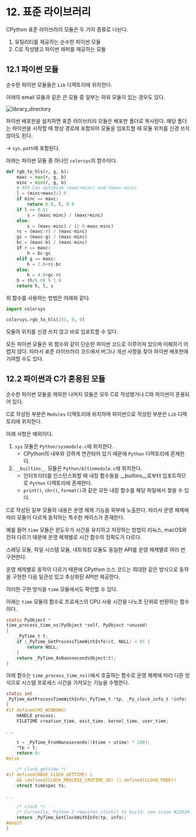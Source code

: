 # 12. 표준 라이브러리

CPython 표준 라이브러리 모듈은 두 가지 종류로 나뉜다.

1. 유틸리티를 제공하는 순수한 파이썬 모듈
2. C로 작성됐고 파이썬 래퍼를 제공하는 모듈

## 12.1 파이썬 모듈

순수한 파이썬 모듈들은 `Lib` 디렉토리에 위치한다.

아래의 email 모듈과 같은 큰 모듈 중 일부는 하위 모듈이 있는 경우도 있다.

![library_directory](../images/12_standard_library/00_library_directory.png)

파이썬 배포판을 설치하면 표준 라이브러리 모듈은 배포판 폴더로 복사된다. 해당 폴더는 파이썬을 시작할 때 항상 경로에 포함되어 모듈을 임포트할 때 모듈 위치를 신경 쓰지 않아도 된다.

→ `sys.path`에 포함된다.

아래는 파이썬 모듈 중 하나인 `colorsys`의 함수이다.

```python
def rgb_to_hls(r, g, b):
    maxc = max(r, g, b)
    minc = min(r, g, b)
    # XXX Can optimize (maxc+minc) and (maxc-minc)
    l = (minc+maxc)/2.0
    if minc == maxc:
        return 0.0, l, 0.0
    if l <= 0.5:
        s = (maxc-minc) / (maxc+minc)
    else:
        s = (maxc-minc) / (2.0-maxc-minc)
    rc = (maxc-r) / (maxc-minc)
    gc = (maxc-g) / (maxc-minc)
    bc = (maxc-b) / (maxc-minc)
    if r == maxc:
        h = bc-gc
    elif g == maxc:
        h = 2.0+rc-bc
    else:
        h = 4.0+gc-rc
    h = (h/6.0) % 1.0
    return h, l, s
```

위 함수를 사용하는 방법은 아래와 같다.

```python
import colorsys

colorsys.rgb_to_hls(255, 0, 0)
```

모듈의 위치를 신경 쓰지 않고 바로 임포트할 수 있다.

모든 파이썬 모듈은 위 함수와 같이 단순한 파이썬 코드로 이루어져 있으며 이해하기 어렵지 않다. 따라서 표준 라이브러리 코드에서 버그나 개선 사항을 찾아 파이썬 배포판에 기여할 수도 있다.

## 12.2 파이썬과 C가 혼용된 모듈

순수한 파이썬 모듈을 제외한 나머지 모듈은 모두 C로 작성됐거나 C와 파이썬이 혼용되어 있다.

C로 작성된 부분은 `Modules` 디렉토리에 위치하며 파이썬으로 작성된 부분은 `Lib` 디렉토리에 위치한다.

아래 사항은 예외이다.

1. `sys` 모듈은 `Python/sysmodule.c`에 위치한다.
    - CPython의 내부와 강하게 연관되어 있기 때문에 `Python` 디렉토리에 존재한다.
2. `__builtins__` 모듈은 `Python/bltinmodule.c`에 위치한다.
    - 인터프리터를 인스턴스화할 때 내장 함수들을 __builtins__로부터 임포트하므로 `Python` 디렉토리에 존재한다.
    - `print()`, `chr()`, `format()`과 같은 모든 내장 함수를 해당 파일에서 찾을 수 있다.

C로 작성된 일부 모듈의 내용은 운영 체제 기능을 외부에 노출한다. 따라서 운영 체제에 따라 모듈이 다르게 동작하는 특수한 케이스가 존재한다.

예를 들어 `time` 모듈은 윈도우가 시간을 유지하고 저장하는 방법이 리눅스, macOS와 전혀 다르기 때문에 운영 체제별로 시간 함수의 정확도가 다르다.

스레딩 모듈, 파일 시스템 모듈, 네트워킹 모듈도 동일한 API를 운영 체제별로 여러 번 구현한다.

운영 체제별로 동작이 다르기 때문에 CPython 소스 코드는 최대한 같은 방식으로 동작을 구현한 다음 일관성 있고 추상화된 API만 제공한다.

이러한 구현 방식을 `time` 모듈에서도 확인할 수 있다.

아래는 `time` 모듈의 함수로 프로세스의 CPU 사용 시간을 나노초 단위로 반환하는 함수이다.

```c
static PyObject *
time_process_time_ns(PyObject *self, PyObject *unused)
{
    _PyTime_t t;
    if (_PyTime_GetProcessTimeWithInfo(&t, NULL) < 0) {
        return NULL;
    }
    return _PyTime_AsNanosecondsObject(t);
}
```

아래 함수는 `time_process_time_ns()`에서 호출하는 함수로 운영 체제에 따라 다른 방식으로 시스템 프로세스 시간을 가져오는 기능을 수행한다.

```c
static int
_PyTime_GetProcessTimeWithInfo(_PyTime_t *tp, _Py_clock_info_t *info)
{
#if defined(MS_WINDOWS)
    HANDLE process;
    FILETIME creation_time, exit_time, kernel_time, user_time;

...

    t = _PyTime_FromNanoseconds((ktime + utime) * 100);
    *tp = t;
    return 0;
#else

    /* clock_gettime */
#if defined(HAVE_CLOCK_GETTIME) \
    && (defined(CLOCK_PROCESS_CPUTIME_ID) || defined(CLOCK_PROF))
    struct timespec ts;

...

    /* clock */
    /* Currently, Python 3 requires clock() to build: see issue #22624 */
    return _PyTime_GetClockWithInfo(tp, info);
#endif
}
```

